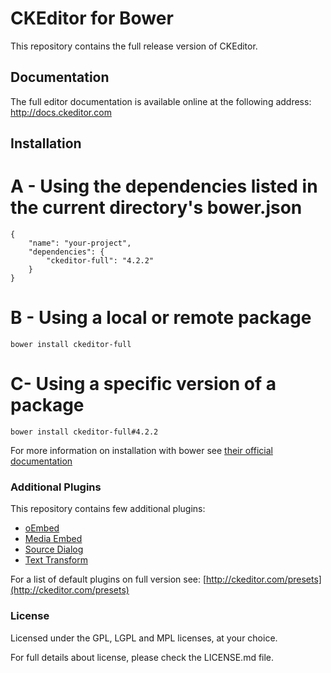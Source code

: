CKEditor for Bower
=====================

This repository contains the full release version of CKEditor.

## Documentation

The full editor documentation is available online at the following address:
http://docs.ckeditor.com

## Installation

# A - Using the dependencies listed in the current directory's bower.json

```
{
    "name": "your-project",
    "dependencies": {
        "ckeditor-full": "4.2.2"
    }
}
```

# B - Using a local or remote package
```
bower install ckeditor-full
```
# C- Using a specific version of a package
```
bower install ckeditor-full#4.2.2
```

For more information on installation with bower see [their official documentation](http://bower.io/#installing-packages-and-dependencies)

### Additional Plugins

This repository contains few additional plugins:

  - [oEmbed](http://ckeditor.com/addon/oembed)
  - [Media Embed](http://ckeditor.com/addon/mediaembed)
  - [Source Dialog](http://ckeditor.com/addon/sourcedialog)
  - [Text Transform](http://ckeditor.com/addon/texttransform)

For a list of default plugins on full version see: [http://ckeditor.com/presets](http://ckeditor.com/presets)

### License

Licensed under the GPL, LGPL and MPL licenses, at your choice.

For full details about license, please check the LICENSE.md file.
